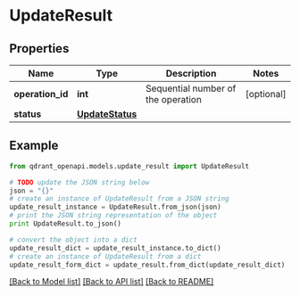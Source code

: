 # UpdateResult


## Properties
Name | Type | Description | Notes
------------ | ------------- | ------------- | -------------
**operation_id** | **int** | Sequential number of the operation | [optional] 
**status** | [**UpdateStatus**](UpdateStatus.md) |  | 

## Example

```python
from qdrant_openapi.models.update_result import UpdateResult

# TODO update the JSON string below
json = "{}"
# create an instance of UpdateResult from a JSON string
update_result_instance = UpdateResult.from_json(json)
# print the JSON string representation of the object
print UpdateResult.to_json()

# convert the object into a dict
update_result_dict = update_result_instance.to_dict()
# create an instance of UpdateResult from a dict
update_result_form_dict = update_result.from_dict(update_result_dict)
```
[[Back to Model list]](../README.md#documentation-for-models) [[Back to API list]](../README.md#documentation-for-api-endpoints) [[Back to README]](../README.md)


